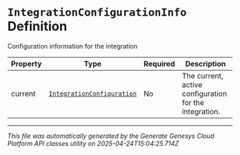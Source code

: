 # `IntegrationConfigurationInfo` Definition

Configuration information for the integration

| Property | Type | Required | Description |
|----------|------|----------|-------------|
| current | [`IntegrationConfiguration`](integrationconfiguration-definition.md) | No | The current, active configuration for the integration. |

---

*This file was automatically generated by the Generate Genesys Cloud Platform API classes utility on 2025-04-24T15:04:25.714Z*